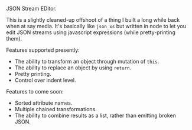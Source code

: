 JSON Stream EDitor.

This is a slightly cleaned-up offshoot of a thing I built a long while
back when at say media.  It's basically like `json_xs` but written in
node to let you edit JSON streams using javascript expressions (while
pretty-printing them).

Features supported presently:
  * The ability to transform an object through mutation of `this`.
  * The ability to replace an object by using `return`.
  * Pretty printing.
  * Control over indent level.

Features to come soon:
  * Sorted attribute names.
  * Multiple chained transformations.
  * The ability to combine results as a list, rather than emitting
    broken JSON.
